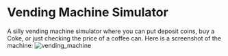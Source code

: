 # Vending Machine Simulator

A silly vending machine simulator where you can put deposit coins, buy a Coke, or just checking the price of a coffee can. Here is a screenshot of the machine:
![vending_machine](screenshot.jpg)